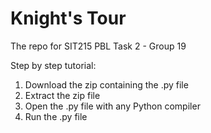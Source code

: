 # Knight's Tour
The repo for SIT215 PBL Task 2 - Group 19

Step by step tutorial:

1) Download the zip containing the .py file
2) Extract the zip file 
3) Open the .py file with any Python compiler
4) Run the .py file
